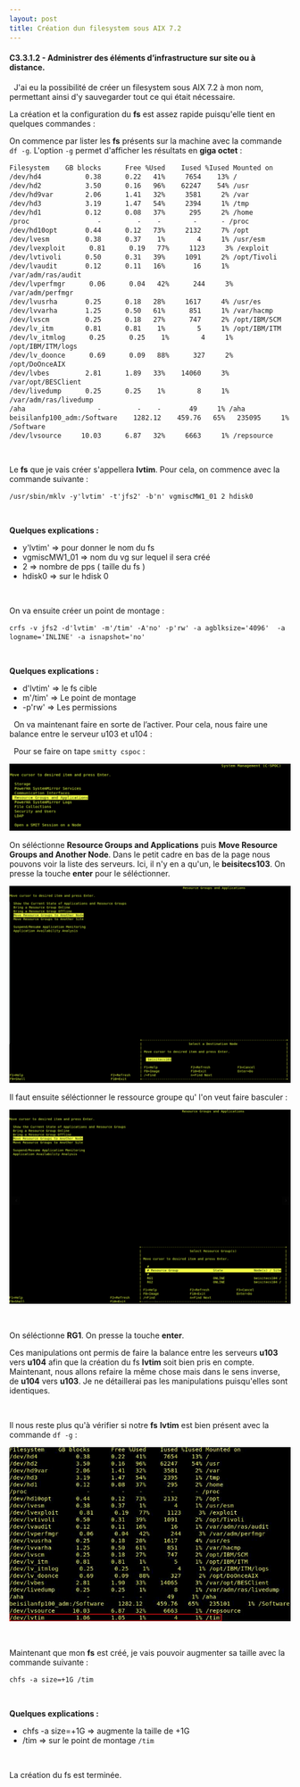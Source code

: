 ```yaml
---
layout: post
title: Création dun filesystem sous AIX 7.2
---
```


#### __C3.3.1.2 - Administrer des éléments d’infrastructure sur site ou à distance.__

&nbsp;
J'ai eu la possibilité de créer un filesystem sous AIX 7.2 à mon nom, permettant ainsi d'y sauvegarder tout ce qui était nécessaire. 

La création et la configuration du __fs__ est assez rapide puisqu'elle tient en quelques commandes :

On commence par lister les __fs__ présents sur la machine avec la commande `df -g`. L'option `-g` permet d'afficher les résultats en __giga octet__ :

```
Filesystem    GB blocks      Free %Used    Iused %Iused Mounted on
/dev/hd4           0.38      0.22   41%     7654    13% /
/dev/hd2           3.50      0.16   96%    62247    54% /usr
/dev/hd9var        2.06      1.41   32%     3581     2% /var
/dev/hd3           3.19      1.47   54%     2394     1% /tmp
/dev/hd1           0.12      0.08   37%      295     2% /home
/proc                 -         -    -        -      - /proc
/dev/hd10opt       0.44      0.12   73%     2132     7% /opt
/dev/lvesm         0.38      0.37    1%        4     1% /usr/esm
/dev/lvexploit      0.81      0.19   77%     1123     3% /exploit
/dev/lvtivoli      0.50      0.31   39%     1091     2% /opt/Tivoli
/dev/lvaudit       0.12      0.11   16%       16     1% /var/adm/ras/audit
/dev/lvperfmgr      0.06      0.04   42%      244     3% /var/adm/perfmgr
/dev/lvusrha       0.25      0.18   28%     1617     4% /usr/es
/dev/lvvarha       1.25      0.50   61%      851     1% /var/hacmp
/dev/lvscm         0.25      0.18   27%      747     2% /opt/IBM/SCM
/dev/lv_itm        0.81      0.81    1%        5     1% /opt/IBM/ITM
/dev/lv_itmlog      0.25      0.25    1%        4     1% /opt/IBM/ITM/logs
/dev/lv_doonce      0.69      0.09   88%      327     2% /opt/DoOnceAIX
/dev/lvbes         2.81      1.89   33%    14060     3% /var/opt/BESClient
/dev/livedump      0.25      0.25    1%        8     1% /var/adm/ras/livedump
/aha                  -         -    -       49     1% /aha
beisilanfp100_adm:/Software    1282.12    459.76   65%   235095     1% /Software
/dev/lvsource     10.03      6.87   32%     6663     1% /repsource
```

&nbsp;

Le __fs__ que je vais créer s'appellera __lvtim__. Pour cela, on commence avec la commande suivante :
```
/usr/sbin/mklv -y'lvtim' -t'jfs2' -b'n' vgmiscMW1_01 2 hdisk0
```
&nbsp;

__Quelques explications :__
- y'lvtim' => pour donner le nom du fs
-  vgmiscMW1_01 => nom du vg sur lequel il sera créé
-  2 => nombre de pps ( taille du fs )
- hdisk0 => sur le hdisk 0

&nbsp;
 
On va ensuite créer un point de montage :

```
crfs -v jfs2 -d'lvtim' -m'/tim' -A'no' -p'rw' -a agblksize='4096'  -a logname='INLINE' -a isnapshot='no'   
```

&nbsp;

__Quelques explications :__
- d'lvtim' => le fs cible
- m'/tim' => Le point de montage
- -p'rw' => Les permissions


&nbsp;
On va maintenant faire en sorte de l’activer. Pour cela, nous faire une balance entre le serveur u103 et u104 :


&nbsp;
Pour se faire on tape `smitty cspoc` :

![image_1](https://github.com/t-benedet/blog/blob/gh-pages/pictures/CREATE%20FS/1.png?raw=true) 

On séléctionne __Resource Groups and Applications__ puis __Move Resource Groups and Another Node__. Dans le petit cadre en bas de la page nous pouvons voir la liste des serveurs. Ici, il n'y en a qu'un, le __beisitecs103__. On presse la touche __enter__ pour le séléctionner. 

![image_2](https://github.com/t-benedet/blog/blob/gh-pages/pictures/CREATE%20FS/3.png?raw=true)

Il faut ensuite séléctionner le ressource groupe qu' l'on veut faire basculer :

![image_3](https://github.com/t-benedet/blog/blob/gh-pages/pictures/CREATE%20FS/4.png?raw=true)

&nbsp;

On séléctionne __RG1__. On presse la touche __enter__. 

Ces manipulations ont permis de faire la balance entre les serveurs __u103__ vers __u104__ afin que la création du fs __lvtim__ soit bien pris en compte. Maintenant, nous allons refaire la même chose mais dans le sens inverse, de __u104__ vers __u103__. Je ne détaillerai pas les manipulations puisqu'elles sont identiques. 

&nbsp;

Il nous reste plus qu'à vérifier si notre __fs__ __lvtim__ est bien présent avec la commande `df -g` :

![image_4](https://github.com/t-benedet/blog/blob/gh-pages/pictures/CREATE%20FS/5.jpg?raw=true)

&nbsp;

Maintenant que mon __fs__ est créé, je vais pouvoir augmenter sa taille avec la commande suivante :

```
chfs -a size=+1G /tim
```

&nbsp;

__Quelques explications :__

- chfs -a size=+1G => augmente la taille de +1G
- /tim => sur le point de montage `/tim`

&nbsp;

La création du fs est terminée.
